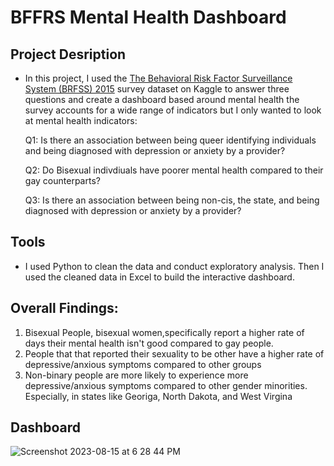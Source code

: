 # BFFRS Mental Health Dashboard

## Project Desription
- In this project, I used the [The Behavioral Risk Factor Surveillance System (BRFSS) 2015](https://www.kaggle.com/datasets/cdc/behavioral-risk-factor-surveillance-system) survey dataset on Kaggle to answer three questions and create a dashboard based around mental health the survey accounts for a wide range of indicators but I only wanted to look at mental health indicators:
  
  Q1: Is there an association between being queer identifying individuals and being diagnosed with depression or anxiety by a provider?

  Q2: Do Bisexual indivdiuals have poorer mental health compared to their gay counterparts?

  Q3: Is there an association between being non-cis, the state, and being diagnosed with depression or anxiety by a provider?
  
## Tools
- I used Python to clean the data and conduct exploratory analysis. Then I used the cleaned data in Excel to build the interactive dashboard.
  
## Overall Findings:
1. Bisexual People, bisexual women,specifically report a higher rate of days their mental health isn't good compared to gay people.
2. People that that reported their sexuality to be other have a higher rate of depressive/anxious symptoms compared to other groups
3. Non-binary people are more likely to experience more depressive/anxious symptoms compared to other gender minorities. Especially, in states like Georiga, North Dakota, and West Virgina

## Dashboard
  ![Screenshot 2023-08-15 at 6 28 44 PM](https://github.com/leetheoiv/sexual-gender-minority/assets/123781754/5cf12f00-59a7-410c-bf5a-b5084a9a072f)


